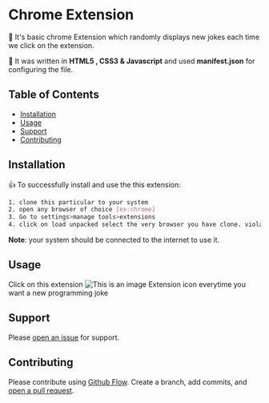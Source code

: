 # Chrome Extension

🚀 It's basic chrome Extension which randomly displays new jokes each time we click on the extension.

🚀 It was written in **HTML5 , CSS3 & Javascript** and used **manifest.json** for configuring the file.



## Table of Contents

- [Installation](#installation)
- [Usage](#usage)
- [Support](#support)
- [Contributing](#contributing)

## Installation
:thumbsup: To successfully install and use the this extension:

```sh
1. clone this particular to your system 
2. open any browser of choice [ex:chrome]
3. Go to settings>manage tools>extensions
4. click on load unpacked select the very browser you have clone. viola! 
```

**Note**: your system should be connected to the internet to use it. 
## Usage

Click on this extension ![This is an image](https://static.wixstatic.com/media/2db3d3_7f867c88b025479e9a728c276eea7588~mv2.png/v1/fill/w_17,h_17,al_c,lg_1,q_85,enc_auto/icon.png) Extension icon everytime you want a new programming joke 

## Support

Please [open an issue](https://github.com/fraction/readme-boilerplate/issues/new) for support.

## Contributing

Please contribute using [Github Flow](https://guides.github.com/introduction/flow/). Create a branch, add commits, and [open a pull request](https://github.com/fraction/readme-boilerplate/compare/).


